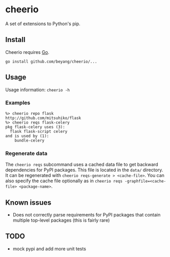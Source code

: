 cheerio
=========

A set of extensions to Python's pip.

Install
-------
Cheerio requires [Go](http://golang.org/doc/install).

`go install github.com/beyang/cheerio/...`

Usage
-----
Usage information: `cheerio -h`

### Examples
```
%> cheerio repo flask
http://github.com/mitsuhiko/flask
%> cheerio reqs flask-celery
pkg flask-celery uses (3):
  flask flask-script celery
and is used by (1):
    bundle-celery
```

### Regenerate data
The `cheerio reqs` subcommand uses a cached data file to get backward dependencies for PyPI packages.  This file is located in the `data/` directory.
It can be regenerated with `cheerio reqs-generate > <cache-file>`.  You can also specify the cache file optionally as in `cheerio reqs
-graphfile=<cache-file> <package-name>`.

Known issues
------------
* Does not correctly parse requirements for PyPI packages that contain multiple top-level packages (this is fairly rare)

TODO
----
* mock pypi and add more unit tests
